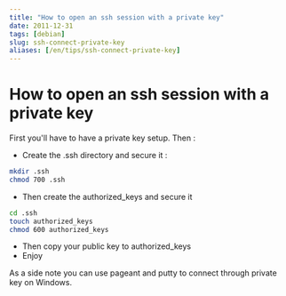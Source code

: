 ```yaml
---
title: "How to open an ssh session with a private key"
date: 2011-12-31
tags: [debian]
slug: ssh-connect-private-key
aliases: [/en/tips/ssh-connect-private-key]
---
```

# How to open an ssh session with a private key

First you'll have to have a private key setup. Then :

*	Create the .ssh directory and secure it :

```bash
mkdir .ssh
chmod 700 .ssh
```

*	Then create the authorized_keys and secure it

```bash
cd .ssh
touch authorized_keys
chmod 600 authorized_keys
```

*	Then copy your public key to authorized_keys
*	Enjoy

As a side note you can use pageant and putty to connect through private key on Windows. 



